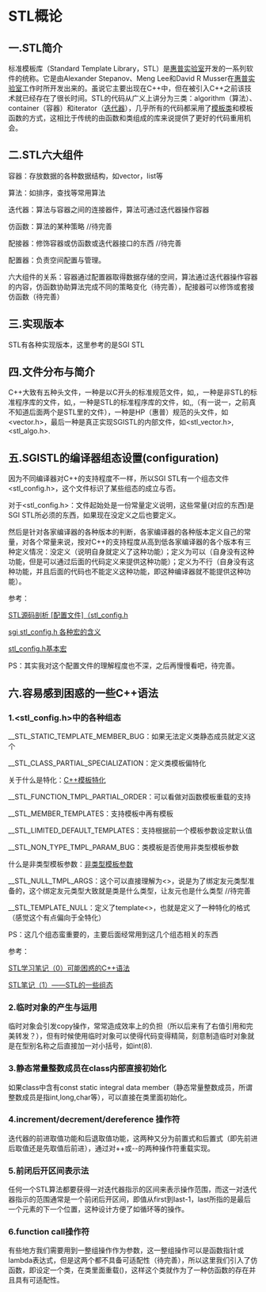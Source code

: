 # STL概论

## 一.STL简介

标准模板库（Standard Template Library，STL）是[惠普实验室](https://baike.baidu.com/item/惠普实验室/489303)开发的一系列软件的统称。它是由Alexander Stepanov、Meng Lee和David R Musser在[惠普实验室](https://baike.baidu.com/item/惠普实验室/489303)工作时所开发出来的。虽说它主要出现在C++中，但在被引入C++之前该技术就已经存在了很长时间。STL的代码从广义上讲分为三类：algorithm（算法）、container（容器）和iterator（[迭代器](https://baike.baidu.com/item/迭代器/3803342)），几乎所有的代码都采用了[模板类](https://baike.baidu.com/item/模板类/6768650)和模板函数的方式，这相比于传统的由函数和类组成的库来说提供了更好的代码重用机会。

## 二.STL六大组件

容器：存放数据的各种数据结构，如vector，list等

算法：如排序，查找等常用算法

迭代器：算法与容器之间的连接器件，算法可通过迭代器操作容器

仿函数：算法的某种策略  //待完善

配接器：修饰容器或仿函数或迭代器接口的东西 //待完善

配置器：负责空间配置与管理。

六大组件的关系：容器通过配置器取得数据存储的空间，算法通过迭代器操作容器的内容，仿函数协助算法完成不同的策略变化（待完善），配接器可以修饰或套接仿函数（待完善）

## 三.实现版本

STL有各种实现版本，这里参考的是SGI STL

## 四.文件分布与简介

C++大致有五种头文件，一种是以C开头的标准规范文件，如<cmath>,<cstdio>，一种是非STL的标准程序库的文件，如<string>,<stream>，一种是STL的标准程序库的文件，如<vector>,<algorithm>,<functional>（有一说一，之前真不知道后面两个是STL里的文件），一种是HP（惠普）规范的头文件，如<vector.h>，最后一种是真正实现SGISTL的内部文件，如<stl_vector.h>,<stl_algo.h>.

## 五.SGISTL的编译器组态设置(configuration)

因为不同编译器对C++的支持程度不一样，所以SGI STL有一个组态文件<stl_config.h>，这个文件标识了某些组态的成立与否。

对于<stl_config.h>：文件起始处是一份常量定义说明，这些常量(对应的东西)是SGI STL所必须的东西，如果现在没定义之后也要定义。

然后是针对各家编译器的各种版本的判断，各家编译器的各种版本定义自己的常量，对各个常量来说，按对C++的支持程度从高到低各家编译器的各个版本有三种定义情况：没定义（说明自身就定义了这种功能）；定义为可以（自身没有这种功能，但是可以通过后面的代码定义来提供这种功能）；定义为不行（自身没有这种功能，并且后面的代码也不能定义这种功能，即这种编译器就不能提供这种功能）。

参考：

[STL源码剖析 [配置文件]（stl_config.h](https://blog.csdn.net/langb2014/article/details/48003693)

[sgi stl_config.h 各种宏的含义](https://blog.csdn.net/kongbu0622/article/details/3479344?locationNum=5&fps=1)

[stl_config.h基本宏](https://www.cnblogs.com/xiaohaige/p/6784588.html)

PS：其实我对这个配置文件的理解程度也不深，之后再慢慢看吧，待完善。

## 六.容易感到困惑的一些C++语法

### 1.<stl_config.h>中的各种组态

__STL_STATIC_TEMPLATE_MEMBER_BUG：如果无法定义类静态成员就定义这个

__STL_CLASS_PARTIAL_SPECIALIZATION：定义类模板偏特化

关于什么是特化：[C++模板特化](https://www.cnblogs.com/invisible2/p/8001192.html)

__STL_FUNCTION_TMPL_PARTIAL_ORDER：可以看做对函数模板重载的支持

__STL_MEMBER_TEMPLATES：支持模板中再有模板

__STL_LIMITED_DEFAULT_TEMPLATES：支持根据前一个模板参数设定默认值

__STL_NON_TYPE_TMPL_PARAM_BUG：类模板是否使用非类型模板参数

什么是非类型模板参数：[非类型模板参数](https://blog.csdn.net/zhangxiao93/article/details/50752752)

__STL_NULL_TMPL_ARGS：这个可以直接理解为<>，说是为了绑定友元类型准备的，这个绑定友元类型大致就是类是什么类型，让友元也是什么类型 //待完善

__STL_TEMPLATE_NULL：定义了template<>，也就是定义了一种特化的格式（感觉这个有点偏向于全特化）

PS：这几个组态蛮重要的，主要后面经常用到这几个组态相关的东西

参考：

[STL学习笔记（0）可能困惑的C++语法](https://blog.csdn.net/RaKiRaKiRa/article/details/82997891)

[STL笔记（1）——STL的一些组态](https://blog.csdn.net/zhangxiao93/article/details/50752752)



### 2.临时对象的产生与运用

临时对象会引发copy操作，常常造成效率上的负担（所以后来有了右值引用和完美转发？），但有时候使用临时对象可以使得代码变得精简，刻意制造临时对象就是在型别名称之后直接加一对小括号，如int(8).

### 3.静态常量整数成员在class内部直接初始化

如果class中含有const static integral data member（静态常量整数成员，所谓整数成员是指int,long,char等），可以直接在类里面初始化。

### 4.increment/decrement/dereference 操作符

迭代器的前进取值功能和后退取值功能，这两种又分为前置式和后置式（即先前进后取值还是先取值后前进），通过对++或--的两种操作符重载实现。

### 5.前闭后开区间表示法

任何一个STL算法都要获得一对迭代器指示的区间来表示操作范围，而这一对迭代器指示的范围通常是一个前闭后开区间，即值从first到last-1，last所指的是最后一个元素的下一个位置，这种设计方便了如循环等的操作。

### 6.function call操作符

有些地方我们需要用到一整组操作作为参数，这一整组操作可以是函数指针或lambda表达式，但是这两个都不具备可适配性（待完善），所以这里我们引入了仿函数，即设定一个类，在类里面重载()，这样这个类就作为了一种仿函数的存在并且具有可适配性。
